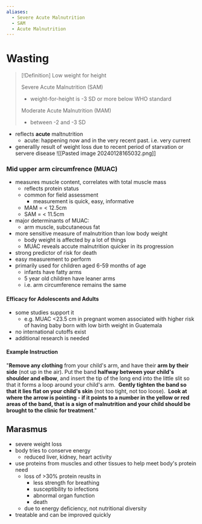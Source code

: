 ```yaml
---
aliases:
  - Severe Acute Malnutrition
  - SAM
  - Acute Malnutrition
---
```

# Wasting
> [!Definition] Low weight for height
> 
>Severe Acute Malnutrition (SAM)
>- weight-for-height is -3 SD or more below WHO standard
>
>Moderate Acute Malnutrition (MAM)
>- between -2 and -3 SD
- reflects **acute** maltnutrition
	- acute: happening now and in the very recent past. i.e. very current
- generallly result of weight loss due to recent period of starvation or servere disease
![[Pasted image 20240128165032.png]]
### Mid upper arm circumfrence (MUAC)
- measures muscle content, correlates with total muscle mass
	- reflects protein status
	- common for field assessment
		- measurement is quick, easy, informative
	- MAM = < 12.5cm
	- SAM = < 11.5cm
- major determinants of MUAC:
	- arm muscle, subcutaneous fat
- more sensitive measure of malnutrition than low body weight
	- body weight is affected by a lot of things
	- MUAC reveals accute malnutrition quicker in its progression
- strong predictor of risk for death
- easy measurement to perform
- primarily used for children aged 6-59 months of age
	- infants have fatty arms
	- 5 year old children have leaner arms
	- i.e. arm circumference remains the same
#### Efficacy for Adolescents and Adults
- some studies support it
	- e.g. MUAC <23.5 cm in pregnant women associated with higher risk of having baby born with low birth weight in Guatemala
- no international cutoffs exist
- additional research is needed
#### Example Instruction
"**Remove any clothing** from your child's arm, and have their **arm by their side** (not up in the air). Put the band **halfway between your child's shoulder and elbow**, and insert the tip of the long end into the little slit so that it forms a loop around your child's arm.  **Gently tighten the band so that it lies flat on your child's skin** (not too tight, not too loose).  **Look at where the arrow is pointing - if it points to a number in the yellow or red areas of the band, that is a sign of malnutrition and your child should be brought to the clinic for treatment**."
## Marasmus
- severe weight loss
- body tries to conserve energy
	- reduced liver, kidney, heart activity
- use proteins from muscles and other tissues to help meet body's protein need
	- loss of >30% protein reuslts in
		- less strength for breathing
		- susceptibility to infections
		- abnormal organ function
		- death
	- due to energy deficiency, not nutritional diversity
- treatable and can be improved quickly